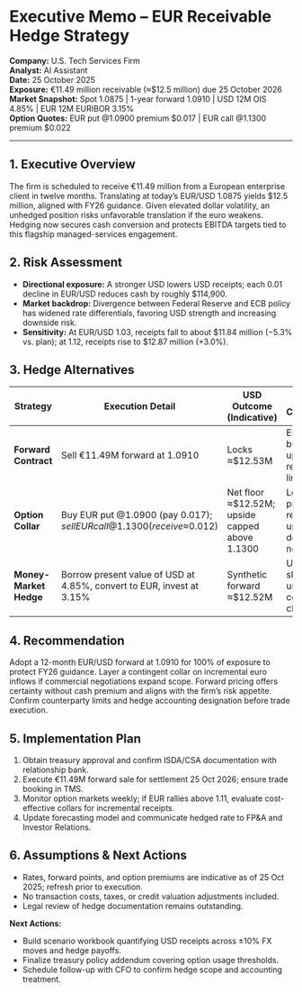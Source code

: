 # Executive Memo – EUR Receivable Hedge Strategy

**Company:** U.S. Tech Services Firm  
**Analyst:** AI Assistant  
**Date:** 25 October 2025  
**Exposure:** €11.49 million receivable (≈$12.5 million) due 25 October 2026  
**Market Snapshot:** Spot 1.0875 | 1-year forward 1.0910 | USD 12M OIS 4.85% | EUR 12M EURIBOR 3.15%  
**Option Quotes:** EUR put @1.0900 premium $0.017 | EUR call @1.1300 premium $0.022

---

## 1. Executive Overview
The firm is scheduled to receive €11.49 million from a European enterprise client in twelve months. Translating at today’s EUR/USD 1.0875 yields $12.5 million, aligned with FY26 guidance. Given elevated dollar volatility, an unhedged position risks unfavorable translation if the euro weakens. Hedging now secures cash conversion and protects EBITDA targets tied to this flagship managed-services engagement.

## 2. Risk Assessment
- **Directional exposure:** A stronger USD lowers USD receipts; each 0.01 decline in EUR/USD reduces cash by roughly $114,900.
- **Market backdrop:** Divergence between Federal Reserve and ECB policy has widened rate differentials, favoring USD strength and increasing downside risk.
- **Sensitivity:** At EUR/USD 1.03, receipts fall to about $11.84 million (−5.3% vs. plan); at 1.12, receipts rise to $12.87 million (+3.0%).

## 3. Hedge Alternatives
| Strategy | Execution Detail | USD Outcome (Indicative) | Key Considerations |
|----------|------------------|--------------------------|--------------------|
| **Forward Contract** | Sell €11.49M forward at 1.0910 | Locks ≈$12.53M | Eliminates risk but forgoes upside; requires credit line. |
| **Option Collar** | Buy EUR put @1.0900 (pay $0.017); sell EUR call @1.1300 (receive ≈$0.012) | Net floor ≈$12.52M; upside capped above 1.1300 | Lower net premium; retains partial upside; option documentation needed. |
| **Money-Market Hedge** | Borrow present value of USD at 4.85%, convert to EUR, invest at 3.15% | Synthetic forward ≈$12.52M | Uses balance sheet capacity; unwind costly if contract changes. |

## 4. Recommendation
Adopt a 12-month EUR/USD forward at 1.0910 for 100% of exposure to protect FY26 guidance. Layer a contingent collar on incremental euro inflows if commercial negotiations expand scope. Forward pricing offers certainty without cash premium and aligns with the firm’s risk appetite. Confirm counterparty limits and hedge accounting designation before trade execution.

## 5. Implementation Plan
1. Obtain treasury approval and confirm ISDA/CSA documentation with relationship bank.
2. Execute €11.49M forward sale for settlement 25 Oct 2026; ensure trade booking in TMS.
3. Monitor option markets weekly; if EUR rallies above 1.11, evaluate cost-effective collars for incremental receipts.
4. Update forecasting model and communicate hedged rate to FP&A and Investor Relations.

## 6. Assumptions & Next Actions
- Rates, forward points, and option premiums are indicative as of 25 Oct 2025; refresh prior to execution.
- No transaction costs, taxes, or credit valuation adjustments included.
- Legal review of hedge documentation remains outstanding.

**Next Actions:**
- Build scenario workbook quantifying USD receipts across ±10% FX moves and hedge payoffs.
- Finalize treasury policy addendum covering option usage thresholds.
- Schedule follow-up with CFO to confirm hedge scope and accounting treatment.
